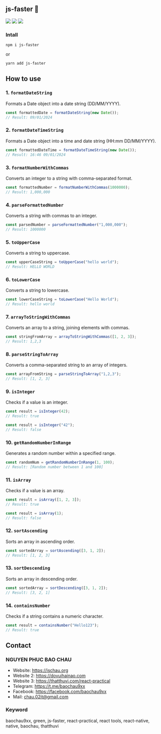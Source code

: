 ## js-faster 🐶

<img src="https://img.shields.io/badge/js--faster-v1.0.1-4CAF50"/> <img src="https://img.shields.io/badge/dayjs-1.11.10-%23EC407A"/> <img src="https://img.shields.io/badge/lodash-4.17.21-orange"/>

### Intall

```
npm i js-faster
```

or

```
yarn add js-faster
```

## How to use

### 1. `formatDateString`

Formats a Date object into a date string (DD/MM/YYYY).

```javascript
const formattedDate = formatDateString(new Date());
// Result: 09/01/2024
```

### 2. `formatDateTimeString`

Formats a Date object into a time and date string (HH:mm DD/MM/YYYY).

```javascript
const formattedDateTime = formatDateTimeString(new Date());
// Result: 16:46 09/01/2024
```

### 3. `formatNumberWithCommas`

Converts an integer to a string with comma-separated format.

```javascript
const formattedNumber = formatNumberWithCommas(1000000);
// Result: 1,000,000
```

### 4. `parseFormattedNumber`

Converts a string with commas to an integer.

```javascript
const parsedNumber = parseFormattedNumber("1,000,000");
// Result: 1000000
```

### 5. `toUpperCase`

Converts a string to uppercase.

```javascript
const upperCaseString = toUpperCase("hello world");
// Result: HELLO WORLD
```

### 6. `toLowerCase`

Converts a string to lowercase.

```javascript
const lowerCaseString = toLowerCase("Hello World");
// Result: hello world
```

### 7. `arrayToStringWithCommas`

Converts an array to a string, joining elements with commas.

```javascript
const stringFromArray = arrayToStringWithCommas([1, 2, 3]);
// Result: 1,2,3
```

### 8. `parseStringToArray`

Converts a comma-separated string to an array of integers.

```javascript
const arrayFromString = parseStringToArray("1,2,3");
// Result: [1, 2, 3]
```

### 9. `isInteger`

Checks if a value is an integer.

```javascript
const result = isInteger(42);
// Result: true
```

```javascript
const result = isInteger("42");
// Result: false
```

### 10. `getRandomNumberInRange`

Generates a random number within a specified range.

```javascript
const randomNum = getRandomNumberInRange(1, 100);
// Result: [Random number between 1 and 100]
```

### 11. `isArray`

Checks if a value is an array.

```javascript
const result = isArray([1, 2, 3]);
// Result: true
```

```javascript
const result = isArray(1);
// Result: false
```

### 12. `sortAscending`

Sorts an array in ascending order.

```javascript
const sortedArray = sortAscending([3, 1, 2]);
// Result: [1, 2, 3]
```

### 13. `sortDescending`

Sorts an array in descending order.

```javascript
const sortedArray = sortDescending([3, 1, 2]);
// Result: [3, 2, 1]
```

### 14. `containsNumber`

Checks if a string contains a numeric character.

```javascript
const result = containsNumber("Hello123");
// Result: true
```

## Contact

### NGUYEN PHUC BAO CHAU

- Website: https://ischau.org
- Website 2: https://dovuihainao.com
- Website 3: https://thatthuvi.com/react-practical
- Telegram: https://t.me/baochau9xx
- Facebook: https://facebook.com/baochau9xx
- Mail: chau.02it@gmail.com

### Keyword

baochau9xx, green, js-faster, react-practical, react tools, react-native, native, baochau, thatthuvi
